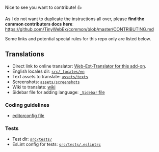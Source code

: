 Nice to see you want to contribute! :+1:

As I do not want to duplicate the instructions all over, please **find the common contributors docs here**: https://github.com/TinyWebEx/common/blob/master/CONTRIBUTING.md

Some links and potential special rules for this repo only are listed below.

## Translations

* Direct link to online translator: [Web-Ext-Translator for this add-on](https://lusito.github.io/web-ext-translator/?gh=https://github.com/rugk/website-dark-mode-switcher/).
* English locales dir: [`src/_locales/en`](src/_locales/en)
* Text assets to translate: [`assets/texts`](assets/texts)
* Screenshots: [`assets/screenshots`](assets/screenshots)
* Wiki to translate: [wiki](/wiki)
* Sidebar file for adding language: [`_Sidebar` file](/wiki/_Sidebar/_edit)

### Coding guidelines

* [editorconfig file](.editorconfig)

### Tests

* Test dir: [`src/tests/`](src/tests/)
* EsLint config for tests: [`src/tests/.eslintrc`](src/tests/.eslintrc)
